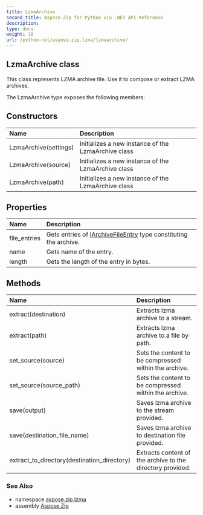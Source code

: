 ```yaml
---
title: LzmaArchive
second_title: Aspose.Zip for Python via .NET API Reference
description: 
type: docs
weight: 10
url: /python-net/aspose.zip.lzma/lzmaarchive/
---
```


## LzmaArchive class

This class represents LZMA archive file. Use it to compose or extract LZMA archives.

The LzmaArchive type exposes the following members:
## Constructors
| Name | Description |
| :- | :- |
|LzmaArchive(settings)|Initializes a new instance of the LzmaArchive class|
|LzmaArchive(source)|Initializes a new instance of the LzmaArchive class|
|LzmaArchive(path)|Initializes a new instance of the LzmaArchive class|
## Properties
| Name | Description |
| :- | :- |
|file_entries|Gets entries of [IArchiveFileEntry](/zip/python-net/aspose.zip/iarchivefileentry/) type constituting the archive.|
|name|Gets name of the entry.|
|length|Gets the length of the entry in bytes.|
## Methods
| Name | Description |
| :- | :- |
|extract(destination)|Extracts lzma archive to a stream.|
|extract(path)|Extracts lzma archive to a file by path.|
|set_source(source)|Sets the content to be compressed within the archive.|
|set_source(source_path)|Sets the content to be compressed within the archive.|
|save(output)|Saves lzma archive to the stream provided.|
|save(destination_file_name)|Saves lzma archive to destination file provided.|
|extract_to_directory(destination_directory)|Extracts content of the archive to the directory provided.|

### See Also

* namespace [aspose.zip.lzma](/zip/python-net/aspose.zip.lzma/)
* assembly [Aspose.Zip](/zip/python-net/)

